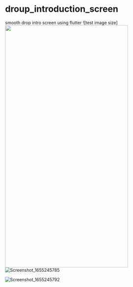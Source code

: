 # droup_introduction_screen
 smooth drop intro screen using flutter
![test image size]<img src="https://user-images.githubusercontent.com/74148269/173701544-b166f7dd-ad35-49ba-ab9a-91cbd5e0b29a.png" width="400" height="790">
![Screenshot_1655245785](https://user-images.githubusercontent.com/74148269/173701544-b166f7dd-ad35-49ba-ab9a-91cbd5e0b29a.png )

![Screenshot_1655245792](https://user-images.githubusercontent.com/74148269/173703306-a6314bd7-b340-4d81-a97c-55bf121bda82.png)
